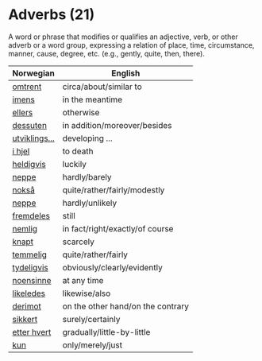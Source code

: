 # Adverbs (21)

A word or phrase that modifies or qualifies an adjective, verb, or other adverb or a word group, expressing a relation of place, time, circumstance, manner, cause, degree, etc. (e.g., gently, quite, then, there).

| Norwegian | English |
| --- | --- |
| [omtrent](https://www.ordnett.no/search?language=no&phrase=omtrent) | circa/about/similar to |
| [imens](https://www.ordnett.no/search?language=no&phrase=imens) | in the meantime |
| [ellers](https://www.ordnett.no/search?language=no&phrase=ellers) | otherwise |
| [dessuten](https://www.ordnett.no/search?language=no&phrase=dessuten) | in addition/moreover/besides |
| [utviklings...](https://www.ordnett.no/search?language=no&phrase=utviklings...) | developing ... |
| [i hjel](https://www.ordnett.no/search?language=no&phrase=i%20hjel) | to death |
| [heldigvis](https://www.ordnett.no/search?language=no&phrase=heldigvis) | luckily |
| [neppe](https://www.ordnett.no/search?language=no&phrase=neppe) | hardly/barely |
| [nokså](https://www.ordnett.no/search?language=no&phrase=nokså) | quite/rather/fairly/modestly |
| [neppe](https://www.ordnett.no/search?language=no&phrase=neppe) | hardly/unlikely |
| [fremdeles](https://www.ordnett.no/search?language=no&phrase=fremdeles) | still |
| [nemlig](https://www.ordnett.no/search?language=no&phrase=nemlig) | in fact/right/exactly/of course |
| [knapt](https://www.ordnett.no/search?language=no&phrase=knapt) | scarcely |
| [temmelig](https://www.ordnett.no/search?language=no&phrase=temmelig) | quite/rather/fairly |
| [tydeligvis](https://www.ordnett.no/search?language=no&phrase=tydeligvis) | obviously/clearly/evidently |
| [noensinne](https://www.ordnett.no/search?language=no&phrase=noensinne) | at any time |
| [likeledes](https://www.ordnett.no/search?language=no&phrase=likeledes) | likewise/also |
| [derimot](https://www.ordnett.no/search?language=no&phrase=derimot) | on the other hand/on the contrary |
| [sikkert](https://www.ordnett.no/search?language=no&phrase=sikkert) | surely/certainly |
| [etter hvert](https://www.ordnett.no/search?language=no&phrase=etter%20hvert) | gradually/little-by-little |
| [kun](https://www.ordnett.no/search?language=no&phrase=kun) | only/merely/just |

